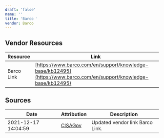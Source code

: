 ```yaml
---
draft: 'false'
name: ''
title: 'Barco '
vendor: Barco
---
```


## Vendor Resources
| Resource | Link |
| --- | --- |
| Barco Link | [https://www.barco.com/en/support/knowledge-base/kb12495](https://www.barco.com/en/support/knowledge-base/kb12495) |



## Sources
| Date | Attribution | Description |
| --- | --- | --- |
| 2021-12-17 14:04:59 | [CISAGov](https://raw.githubusercontent.com/cisagov/log4j-affected-db/develop/README.md) | Updated vendor link Barco Link.  |
